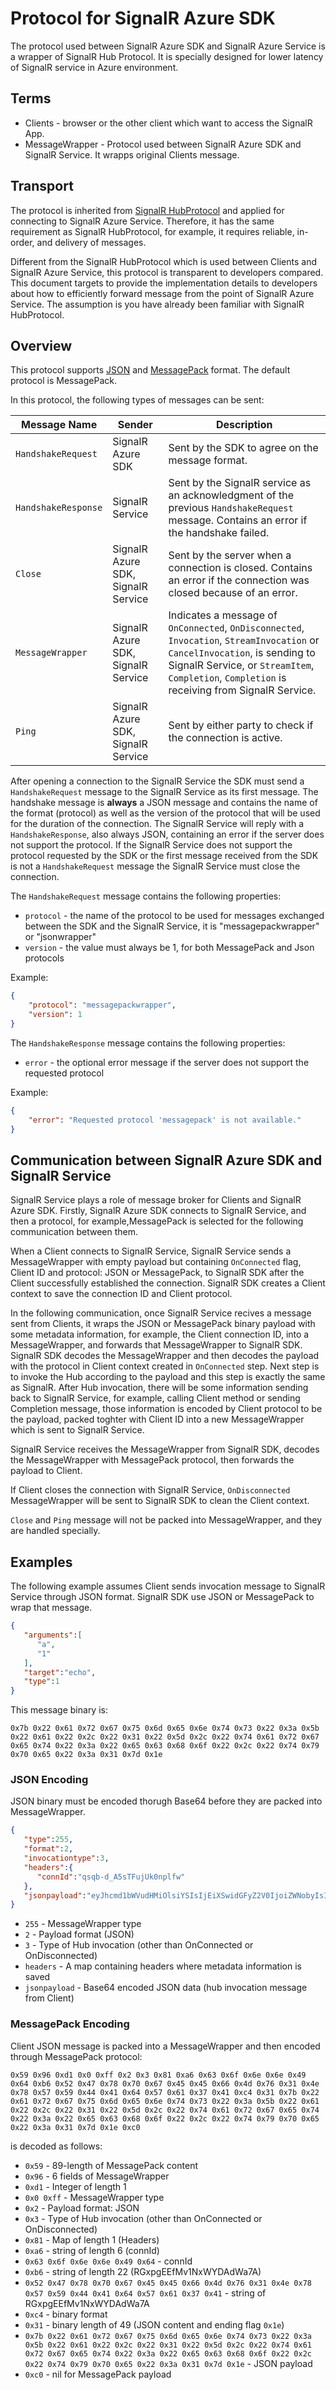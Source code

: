 # Protocol for SignalR Azure SDK

The protocol used between SignalR Azure SDK and SignalR Azure Service is a wrapper of SignalR Hub Protocol. It is specially designed for lower latency of SignalR service in Azure environment.

## Terms

* Clients - browser or the other client which want to access the SignalR App.
* MessageWrapper - Protocol used between SignalR Azure SDK and SignalR Service. It wrapps original Clients message.

## Transport

The protocol is inherited from [SignalR HubProtocol](https://github.com/aspnet/SignalR/blob/dev/specs/HubProtocol.md) and applied for connecting to SignalR Azure Service. Therefore, it has the same requirement as SignalR HubProtocol, for example, it requires reliable, in-order, and delivery of messages.

Different from the SignalR HubProtocol which is used between Clients and SignalR Azure Service, this protocol is transparent to developers compared. This document targets to provide the implementation details to developers about how to efficiently forward message from the point of SignalR Azure Service. The assumption is you have already been familiar with SignalR HubProtocol.

## Overview

This protocol supports [JSON](http://www.json.org/) and [MessagePack](http://msgpack.org/) format. The default protocol is MessagePack.

In this protocol, the following types of messages can be sent:

| Message Name          | Sender                             | Description                                                                                                                    |
| ------------------    | ---------------------------------- | ------------------------------------------------------------------------------------------------------------------------------ |
| `HandshakeRequest`    | SignalR Azure SDK                  | Sent by the SDK to agree on the message format.                                                                                |
| `HandshakeResponse`   | SignalR Service                    | Sent by the SignalR service as an acknowledgment of the previous `HandshakeRequest` message. Contains an error if the handshake failed. |
| `Close`               | SignalR Azure SDK, SignalR Service | Sent by the server when a connection is closed. Contains an error if the connection was closed because of an error.            |
| `MessageWrapper`      | SignalR Azure SDK, SignalR Service | Indicates a message of `OnConnected`, `OnDisconnected`, `Invocation`, `StreamInvocation` or `CancelInvocation`, is sending to SignalR Service, or `StreamItem`, `Completion`, `Completion` is receiving from SignalR Service. |
| `Ping`                | SignalR Azure SDK, SignalR Service | Sent by either party to check if the connection is active.                                                                     |

After opening a connection to the SignalR Service the SDK must send a `HandshakeRequest` message to the SignalR Service as its first message. The handshake message is **always** a JSON message and contains the name of the format (protocol) as well as the version of the protocol that will be used for the duration of the connection. The SignalR Service will reply with a `HandshakeResponse`, also always JSON, containing an error if the server does not support the protocol. If the SignalR Service does not support the protocol requested by the SDK or the first message received from the SDK is not a `HandshakeRequest` message the SignalR Service must close the connection.

The `HandshakeRequest` message contains the following properties:

* `protocol` - the name of the protocol to be used for messages exchanged between the SDK and the SignalR Service, it is "messagepackwrapper" or "jsonwrapper"
* `version` - the value must always be 1, for both MessagePack and Json protocols

Example:

```json
{
    "protocol": "messagepackwrapper",
    "version": 1
}
```

The `HandshakeResponse` message contains the following properties:

* `error` - the optional error message if the server does not support the requested protocol

Example:

```json
{
    "error": "Requested protocol 'messagepack' is not available."
}
```

## Communication between SignalR Azure SDK and SignalR Service

SignalR Service plays a role of message broker for Clients and SignalR Azure SDK. Firstly, SignalR Azure SDK connects to SignalR Service, and then a protocol, for example,MessagePack is selected for the following communication between them.

When a Client connects to SignalR Service, SignalR Service sends a MessageWrapper with empty payload but containing `OnConnected` flag, Client ID and protocol: JSON or MessagePack, to SignalR SDK after the Client successfully established the connection. SignalR SDK creates a Client context to save the connection ID and Client protocol.

In the following communication, once SignalR Service recives a message sent from Clients, it wraps the JSON or MessagePack binary payload with some metadata information, for example, the Client connection ID, into a MessageWrapper, and forwards that MessageWrapper to SignalR SDK. SignalR SDK decodes the MessageWrapper and then decodes the payload with the protocol in Client context created in `OnConnected` step. Next step is to invoke the Hub according to the payload and this step is exactly the same as SignalR. After Hub invocation, there will be some information sending back to SignalR Service, for example, calling Client method or sending Completion message, those information is encoded by Client protocol to be the payload, packed toghter with Client ID into a new MessageWrapper which is sent to SignalR Service.

SignalR Service receives the MessageWrapper from SignalR SDK, decodes the MessageWrapper with MessagePack protocol, then forwards the payload to Client.

If Client closes the connection with SignalR Service, `OnDisconnected` MessageWrapper will be sent to SignalR SDK to clean the Client context.

`Close` and `Ping` message will not be packed into MessageWrapper, and they are handled specially.

## Examples

The following example assumes Client sends invocation message to SignalR Service through JSON format. SignalR SDK use JSON or MessagePack to wrap that message.

```json
{  
   "arguments":[  
      "a",
      "1"
   ],
   "target":"echo",
   "type":1
}
```

This message binary is:

```
0x7b 0x22 0x61 0x72 0x67 0x75 0x6d 0x65 0x6e 0x74 0x73 0x22 0x3a 0x5b 0x22 0x61 0x22 0x2c 0x22 0x31 0x22 0x5d 0x2c 0x22 0x74 0x61 0x72 0x67 0x65 0x74 0x22 0x3a 0x22 0x65 0x63 0x68 0x6f 0x22 0x2c 0x22 0x74 0x79 0x70 0x65 0x22 0x3a 0x31 0x7d 0x1e
```

### JSON Encoding

JSON binary must be encoded thorugh Base64 before they are packed into MessageWrapper.

```json
{  
   "type":255,
   "format":2,
   "invocationtype":3,
   "headers":{  
      "connId":"qsqb-d_A5sTFujUk0nplfw"
   },
   "jsonpayload":"eyJhcmd1bWVudHMiOlsiYSIsIjEiXSwidGFyZ2V0IjoiZWNobyIsInR5cGUiOjF9Hg=="
}
```

* `255` - MessageWrapper type
* `2` - Payload format (JSON)
* `3` - Type of Hub invocation (other than OnConnected or OnDisconnected)
* `headers` - A map containing headers where metadata information is saved
* `jsonpayload` - Base64 encoded JSON data (hub invocation message from Client)

### MessagePack Encoding

Client JSON message is packed into a MessageWrapper and then encoded through MessagePack protocol:

```
0x59 0x96 0xd1 0x0 0xff 0x2 0x3 0x81 0xa6 0x63 0x6f 0x6e 0x6e 0x49 0x64 0xb6 0x52 0x47 0x78 0x70 0x67 0x45 0x45 0x66 0x4d 0x76 0x31 0x4e 0x78 0x57 0x59 0x44 0x41 0x64 0x57 0x61 0x37 0x41 0xc4 0x31 0x7b 0x22 0x61 0x72 0x67 0x75 0x6d 0x65 0x6e 0x74 0x73 0x22 0x3a 0x5b 0x22 0x61 0x22 0x2c 0x22 0x31 0x22 0x5d 0x2c 0x22 0x74 0x61 0x72 0x67 0x65 0x74 0x22 0x3a 0x22 0x65 0x63 0x68 0x6f 0x22 0x2c 0x22 0x74 0x79 0x70 0x65 0x22 0x3a 0x31 0x7d 0x1e 0xc0
```

is decoded as follows:

* `0x59` - 89-length of MessagePack content
* `0x96` - 6 fields of MessageWrapper
* `0xd1` - Integer of length 1
* `0x0 0xff` - MessageWrapper type
* `0x2` - Payload format: JSON
* `0x3` - Type of Hub invocation (other than OnConnected or OnDisconnected)
* `0x81` - Map of length 1 (Headers)
* `0xa6` - string of length 6 (connId)
* `0x63 0x6f 0x6e 0x6e 0x49 0x64` - connId
* `0xb6` - string of length 22 (RGxpgEEfMv1NxWYDAdWa7A)
* `0x52 0x47 0x78 0x70 0x67 0x45 0x45 0x66 0x4d 0x76 0x31 0x4e 0x78 0x57 0x59 0x44 0x41 0x64 0x57 0x61 0x37 0x41` - string of RGxpgEEfMv1NxWYDAdWa7A
* `0xc4` - binary format
* `0x31` - binary length of 49 (JSON content and ending flag `0x1e`)
* `0x7b 0x22 0x61 0x72 0x67 0x75 0x6d 0x65 0x6e 0x74 0x73 0x22 0x3a 0x5b 0x22 0x61 0x22 0x2c 0x22 0x31 0x22 0x5d 0x2c 0x22 0x74 0x61 0x72 0x67 0x65 0x74 0x22 0x3a 0x22 0x65 0x63 0x68 0x6f 0x22 0x2c 0x22 0x74 0x79 0x70 0x65 0x22 0x3a 0x31 0x7d 0x1e` - JSON payload
* `0xc0` - nil for MessagePack payload
